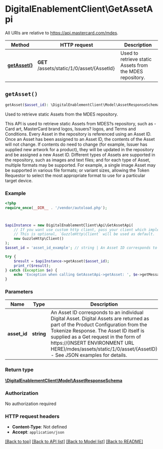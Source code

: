 # DigitalEnablementClient\GetAssetApi

All URIs are relative to https://api.mastercard.com/mdes.

Method | HTTP request | Description
------------- | ------------- | -------------
[**getAsset()**](GetAssetApi.md#getAsset) | **GET** /assets/static/1/0/asset/{AssetId} | Used to retrieve static Assets from the MDES repository.


## `getAsset()`

```php
getAsset($asset_id): \DigitalEnablementClient\Model\AssetResponseSchema
```

Used to retrieve static Assets from the MDES repository.

This API is used to retrieve static Assets from MDES?s repository, such as - Card art, MasterCard brand logos, Issuers? logos, and Terms and Conditions. Every Asset in the repository is referenced using an Asset ID. Once an Asset has been assigned to an Asset ID, the contents of the Asset will not change. If contents do need to change (for example, Issuer has supplied new artwork for a product), they will be updated in the repository and be assigned a new Asset ID.  Different types of Assets are supported in the repository, such as images and text files; and for each type of Asset, multiple formats may be supported. For example, a single image Asset may be supported in various file formats; or variant sizes, allowing the Token Requestor to select the most appropriate format to use for a particular target device.

### Example

```php
<?php
require_once(__DIR__ . '/vendor/autoload.php');



$apiInstance = new DigitalEnablementClient\Api\GetAssetApi(
    // If you want use custom http client, pass your client which implements `GuzzleHttp\ClientInterface`.
    // This is optional, `GuzzleHttp\Client` will be used as default.
    new GuzzleHttp\Client()
);
$asset_id = 'asset_id_example'; // string | An Asset ID corresponds to an individual Digital Asset. Digital Assets are returned as part of the Product Configuration from the Tokenize Response. The Asset ID itself is supplied as a Get request in the form of https://{INSERT ENVIRONMENT URL HERE}/mdes/assets/static/1/0/asset/{AssetID} - See JSON examples for details.

try {
    $result = $apiInstance->getAsset($asset_id);
    print_r($result);
} catch (Exception $e) {
    echo 'Exception when calling GetAssetApi->getAsset: ', $e->getMessage(), PHP_EOL;
}
```

### Parameters

Name | Type | Description  | Notes
------------- | ------------- | ------------- | -------------
 **asset_id** | **string**| An Asset ID corresponds to an individual Digital Asset. Digital Assets are returned as part of the Product Configuration from the Tokenize Response. The Asset ID itself is supplied as a Get request in the form of https://{INSERT ENVIRONMENT URL HERE}/mdes/assets/static/1/0/asset/{AssetID} - See JSON examples for details. |

### Return type

[**\DigitalEnablementClient\Model\AssetResponseSchema**](../Model/AssetResponseSchema.md)

### Authorization

No authorization required

### HTTP request headers

- **Content-Type**: Not defined
- **Accept**: `application/json`

[[Back to top]](#) [[Back to API list]](../../README.md#endpoints)
[[Back to Model list]](../../README.md#models)
[[Back to README]](../../README.md)
